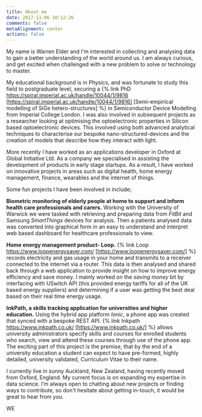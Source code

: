 ```yaml
---
title: About me
date: 2017-11-06 10:12:26
comments: false
metaAlignment: center
actions: false
---
```


My name is Warren Elder and I'm interested in collecting and analysing data to gain a better understanding of the world around us. I am always curious, and get excited when challenged with a new problem to solve or technology to master.

My educational background is in Physics, and was fortunate to study this field to postgraduate level, securing a {% link PhD https://spiral.imperial.ac.uk/handle/10044/1/9816 [https://spiral.imperial.ac.uk/handle/10044/1/9816] [Semi-empirical modelling of SiGe hetero-structures] %} in Semiconductor Device Modelling from Imperial College London. I was also involved in subsequent projects as a researcher looking at optimising the optoelectronic properties in Silicon based optoelectronic devices. This involved using both advanced analytical techniques to characterise our bespoke nano-structured-devices and the creation of models that describe how they interact with light.

More recently I have worked as an applications developer in Oxford at Global Initiative Ltd. As a company we specialised in assisting the development of products in early stage startups. As a result, I have worked on innovative projects in areas such as digital health, home energy management, finance, wearables and the internet of things.

Some fun projects I have been involved in include;

**Biometric monitoring of elderly people at home to support and inform health care professionals and carers.**
Working with the University of Warwick we were tasked with retrieving and preparing data from *FitBit* and Samsung *SmartThings* devices for analysis. Then a patients analysed data was converted into graphical form in an easy to understand and interpret web based dashboard for healthcare professionals to view.

**Home energy management product- Loop.**
{% link Loop https://www.loopenergysaver.com/ [https://www.loopenergysaver.com/] %} records electricity and gas usage in your home and transmits to a receiver connected to the internet via a router. This data is then analysed and shared back through a web application to provide insight on how to improve energy efficiency and save money. I mainly worked on the *saving money* bit by interfacing with USwitch API (this provided energy tariffs for all of the UK based energy suppliers) and determining if a user was getting the best deal based on their real time energy usage.

**InkPath, a skills tracking application for universities and higher education.**
Using the hybrid app platform *Ionic*, a phone app was created that synced with a bespoke REST API. {% link Inkpath https://www.inkpath.co.uk/ [https://www.inkpath.co.uk/] %} allows university administrators specify skills and courses for enrolled students who search, view and attend these courses through use of the phone app. The exciting part of this project is the premise, that by the end of a university education a student can expect to have pre-formed, highly detailed, university validated, Curriculum Vitae to their name.

I currently live in sunny Auckland, New Zealand, having recently moved from Oxford, England. My current focus is on expanding my expertise in data science. I’m always open to chatting about new projects or finding ways to contribute, so don't hesitate about getting in-touch, it would be great to hear from you.

WE
